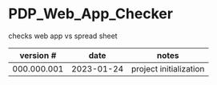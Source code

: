 # PDP_Web_App_Checker
checks web app vs spread sheet 

version # | date | notes
----------|------|------
000.000.001 | 2023-01-24 | project initialization
